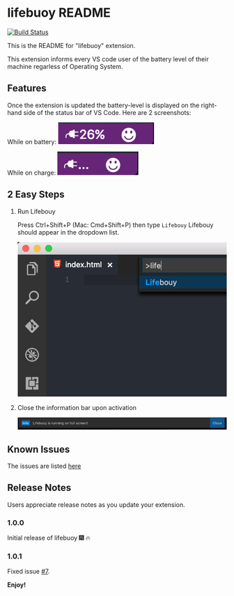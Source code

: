# lifebuoy README

[![Build Status](https://semaphoreci.com/api/v1/stanmd/lifesaver/branches/master/badge.svg)](https://semaphoreci.com/stanmd/lifesaver)

This is the README for "lifebuoy" extension.

This extension informs every VS code user of the battery level of their machine regarless of Operating System.

## Features

Once the extension is updated the battery-level is displayed on the right-hand side of the status bar of VS Code. Here are 2 screenshots:

While on battery:
![Lifebouy screenshot](images/battery_level.png)

While on charge:
![Lifebouy screenshot1](images/battery_charging.png)


## 2 Easy Steps

1. Run Lifebouy

    Press Ctrl+Shift+P (Mac: Cmd+Shift+P) then type `Lifebouy` Lifebouy should appear in the dropdown list.

    ![Activating Lifebouy screenshot](images/activating_lifebouy.png)

2. Close the information bar upon activation

    ![Lifebouy Activation message](images/activation_message.png)

<!--## Requirements
-->

<!--
Next release
## Extension Settings

Include if your extension adds any VS Code settings through the `contributes.configuration` extension point.

For example:

This extension contributes the following settings:

* `myExtension.enable`: enable/disable this extension
* `myExtension.thing`: set to `blah` to do something
-->

## Known Issues

The issues are listed [here](https://github.com/NdagiStanley/lifebuoy/issues)

## Release Notes

Users appreciate release notes as you update your extension.

### 1.0.0

Initial release of lifebuoy :fireworks: :fire:


### 1.0.1

Fixed issue [#7](https://github.com/NdagiStanley/lifebuoy/issues/7).

<!--
### 1.1.0

Added features X, Y, and Z.
-->

**Enjoy!**